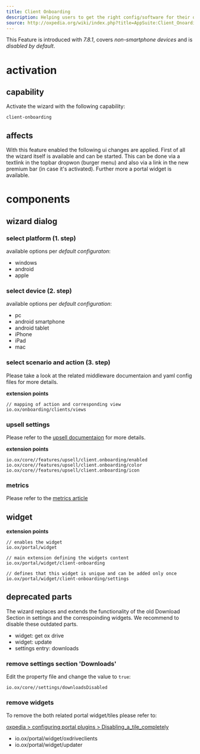 ```yaml
---
title: Client Onboarding
description: Helping users to get the right config/software for their os/device
source: http://oxpedia.org/wiki/index.php?title=AppSuite:Client_Onoarding
---
```


This Feature is introduced with _7.8.1_, covers _non-smartphone devices_ and is _disabled by default_.

# activation

## capability

Activate the wizard with the following capability:

```
client-onboarding
```

## affects

With this feature enabled the following ui changes are applied.
First of all the wizard itself is available and can be started.
This can be done via a textlink in the topbar dropwon (burger menu) and also via a link in the new premium bar (in case it's activated).
Further more a portal widget is available.

# components

## wizard dialog

### select platform (1. step)

available options per _default configuraton_:

- windows
- android
- apple

### select device (2. step)

available options per _default configuration_:

- pc
- android smartphone
- android tablet
- iPhone
- iPad
- mac

### select scenario and action (3. step)

Please take a look at the related middleware documentaion and yaml config files for more details.

**extension points**

```
// mapping of action and corresponding view
io.ox/onboarding/clients/views
```

### upsell settings

Please refer to the [upsell documentaion](http://oxpedia.org/wiki/index.php?title=AppSuite:Upsell#Custom_upsell_links) for more details.

**extension points**

```
io.ox/core//features/upsell/client.onboarding/enabled
io.ox/core//features/upsell/client.onboarding/color
io.ox/core//features/upsell/client.onboarding/icon
```

### metrics

Please refer to the [metrics article](http://oxpedia.org/wiki/index.php?title=AppSuite:Metrics-Events#Client_Onboarding)

## widget

**extension points**

```
// enables the widget
io.ox/portal/widget

// main extension defining the widgets content
io.ox/portal/widget/client-onboarding

// defines that this widget is unique and can be added only once
io.ox/portal/widget/client-onboarding/settings
```

## deprecated parts

The wizard replaces and extends the functionality of the old Download Section in settings and the correspoinding widgets. We recommend to disable these outdated parts.

- widget: get ox drive
- widget: update
- settings entry: downloads

### remove settings section 'Downloads'

Edit the property file and change the value to `true`:

```
io.ox/core//settings/downloadsDisabled
```

### remove widgets

To remove the both related portal widget/tiles please refer to:

[oxpedia > configuring portal plugins > Disabling_a_tile_completely
](https://oxpedia.org/wiki/index.php?title=AppSuite:Configuring_portal_plugins#Disabling_a_tile_completely)

- io.ox/portal/widget/oxdriveclients
- io.ox/portal/widget/updater
